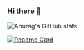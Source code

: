 ### Hi there 👋

<!--
**jade0819/jade0819** is a ✨ _special_ ✨ repository because its `README.md` (this file) appears on your GitHub profile.

Here are some ideas to get you started:

- 🔭 I’m currently working on ...
- 🌱 I’m currently learning ...
- 👯 I’m looking to collaborate on ...
- 🤔 I’m looking for help with ...
- 💬 Ask me about ...
- 📫 How to reach me: ...
- 😄 Pronouns: ...
- ⚡ Fun fact: ...
-->

<!-- ![Anurag's GitHub stats](https://github-readme-stats.vercel.app/api?username=jade0819&show_icons=true&theme=radical) -->

![Anurag's GitHub stats](https://github-readme-stats.vercel.app/api?username=jade0819&show_icons=true&theme=buefy&hide=issues,contribs)

[![Readme Card](https://github-readme-stats.vercel.app/api/pin/?username=jade0819&repo=github-readme-stats&theme=react)](https://github.com/anuraghazra/github-readme-stats)

